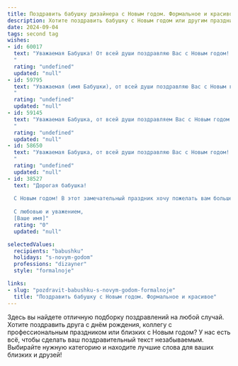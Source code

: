 ```yaml
---
title: Поздравить бабушку дизайнера с Новым годом. Формальное и красивое
description: Хотите поздравить бабушку с Новым годом или другим праздником? Наш ИИ создаст незабываемое поздравление, а вы обязательно выделитесь среди других.  
date: 2024-09-04
tags: second tag
wishes:
- id: 60017
  text: "Уважаемая Бабушка! От всей души поздравляю Вас с Новым годом! Желаю Вам крепкого здоровья, благополучия, вдохновения и творческих успехов в Вашей работе дизайнера. Пусть новый год принесет Вам множество радостных моментов, новых идей и ярких красок!
  "
  rating: "undefined"
  updated: "null"
- id: 59795
  text: "Уважаемая (имя Бабушки), от всей души поздравляю Вас с Новым годом! Желаю Вам крепкого здоровья, душевного тепла и творческого вдохновения в Новом году! Пусть он будет полон ярких красок, интересных проектов и радостных моментов. Счастья Вам, благополучия и всего самого доброго!
  "
  rating: "undefined"
  updated: "null"
- id: 59145
  text: "Уважаемая Бабушка, от всей души поздравляем Вас с Новым годом! Пусть этот год принесет Вам много радости, вдохновения и творческих успехов!  Мы желаем Вам крепкого здоровья, благополучия и, конечно же, новых креативных идей в Вашей работе дизайнера.
  "
  rating: "undefined"
  updated: "null"
- id: 58650
  text: "Уважаемая Бабушка, от всей души поздравляю Вас с Новым годом! Пусть этот год принесет Вам множество ярких и вдохновляющих идей, а Ваши творческие работы, как всегда, будут полны красоты и изыска. Желаю Вам крепкого здоровья, душевного тепла и праздничного настроения!
  "
  rating: "undefined"
  updated: "null"
- id: 38527
  text: "Дорогая бабушка!
  
  С Новым годом! В этот замечательный праздник хочу пожелать вам больше вдохновения и ярких идей, чтобы каждый ваш дизайнерский проект приносил вам радость и удовлетворение. Пусть наступающий год станет для вас временем смелых свершений, красоты и гармонии во всем.
  
  С любовью и уважением,
  [Ваше имя]"
  rating: "0"
  updated: "null"

selectedValues:
  recipients: "babushku"
  holidays: "s-novym-godom"
  professions: "dizayner"
  style: "formalnoje"

links:
- slug: "pozdravit-babushku-s-novym-godom-formalnoje"
  title: "Поздравить бабушку с Новым годом. Формальное и красивое"
---
```


Здесь вы найдете отличную подборку поздравлений на любой случай. 
Хотите поздравить друга с днём рождения, коллегу с профессиональным праздником или близких с Новым годом? У нас есть всё, чтобы сделать ваш поздравительный текст незабываемым. Выбирайте нужную категорию и находите лучшие слова для ваших близких и друзей!
